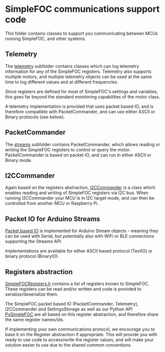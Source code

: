 
# SimpleFOC communications support code

This folder contains classes to support you communicating between MCUs running SimpleFOC, and other systems.

## Telemetry

The [telemetry](telemetry/) subfolder contains classes which can log telemetry information for any of the SimpleFOC registers. Telemetry also supports multiple motors, and multiple telemetry objects can be used at the same time to log different values and at different frequencies.

Since registers are defined for most of SimpleFOC's settings and variables, this goes far beyond the standard monitoring capabilities of the motor class.

A telemetry implementation is provided that uses packet based IO, and is therefore compatible with PacketCommander, and can use either ASCII or Binary protocols (see below).

## PacketCommander

The [streams](streams/) subfolder contains PacketCommander, which allows reading or writing the SimpleFOC registers to control or query the motor. PacketCommander is based on packet IO, and can run in either ASCII or Binary mode.

## I2CCommander

Again based on the registers abstraction, [I2CCommander](i2c/) is a class which enables reading and writing of SimpleFOC registers via I2C bus. When running I2CCommander your MCU is in I2C target mode, and can then be controlled from another MCU or Raspberry Pi.

## Packet IO for Arduino Streams

[Packet based IO](streams/) is implemented for Arduino Stream objects - meaning they can be used with Serial, but potentially also with WiFi or BLE connections supporting the Streams API.

Implementations are available for either ASCII based protocol (TextIO) or binary protocol (BinaryIO).

## Registers abstraction

[SimpleFOCRegisters.h](./SimpleFOCRegisters.h) contains a list of registers known to SimpleFOC. These registers can be read and/or written and code is provided to serialize/deserialize them.

The SimpleFOC packet based IO (PacketCommander, Telemetry), I2CCommander and SettingsStorage as well as our Python API [PySimpleFOC](https://github.com/simplefoc/pysimplefoc) are all based on this register abstraction, and therefore share the same register names/ids.

If implementing your own communications protocol, we encourage you to base it on the Register abstraction if appropriate. This will provide you with ready to use code to access/write the register values, and will make your solution easier to use due to the shared common conventions.